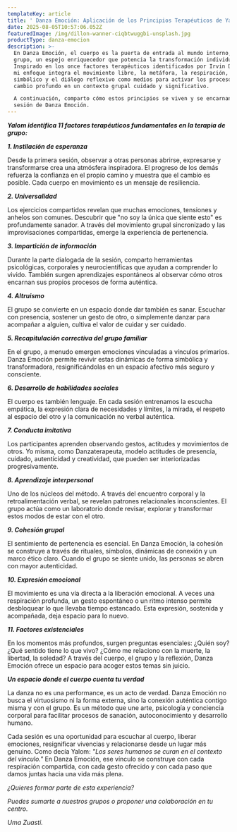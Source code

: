 ```yaml
---
templateKey: article
title: ' Danza Emoción: Aplicación de los Principios Terapéuticos de Yalom a través del Movimiento y la Presencia'
date: 2025-08-05T10:57:06.052Z
featuredImage: /img/dillon-wanner-ciqbtwuggbi-unsplash.jpg
productType: danza-emocion
description: >-
  En Danza Emoción, el cuerpo es la puerta de entrada al mundo interno, y el
  grupo, un espejo enriquecedor que potencia la transformación individual.
  Inspirado en los once factores terapéuticos identificados por Irvin D. Yalom,
  mi enfoque integra el movimiento libre, la metáfora, la respiración, el juego
  simbólico y el diálogo reflexivo como medios para activar los procesos de
  cambio profundo en un contexto grupal cuidado y significativo.

  A continuación, comparto cómo estos principios se viven y se encarnan en cada
  sesión de Danza Emoción.
---
```

_**Yalom identifica 11 factores terapéuticos fundamentales en la terapia de grupo:**_

_**1.  Instilación de esperanza**_

Desde la primera sesión, observar a otras personas abrirse, expresarse y transformarse crea una atmósfera inspiradora. El progreso de los demás refuerza la confianza en el propio camino y muestra que el cambio es posible. Cada cuerpo en movimiento es un mensaje de resiliencia.

_**2.  Universalidad**_

Los ejercicios compartidos revelan que muchas emociones, tensiones y anhelos son comunes. Descubrir que "no soy la única que siente esto" es profundamente sanador. A través del movimiento grupal sincronizado y las improvisaciones compartidas, emerge la experiencia de pertenencia.

_**3.  Impartición de información**_

Durante la parte dialogada de la sesión, comparto herramientas psicológicas, corporales y neurocientíficas que ayudan a comprender lo vivido. También surgen aprendizajes espontáneos al observar cómo otros encarnan sus propios procesos de forma auténtica.

**_4.  Altruismo_**

El grupo se convierte en un espacio donde dar también es sanar. Escuchar con presencia, sostener un gesto de otro, o simplemente danzar para acompañar a alguien, cultiva el valor de cuidar y ser cuidado.

**_5.  Recapitulación correctiva del grupo familiar_**

En el grupo, a menudo emergen emociones vinculadas a vínculos primarios. Danza Emoción permite revivir estas dinámicas de forma simbólica y transformadora, resignificándolas en un espacio afectivo más seguro y consciente.

**_6.  Desarrollo de habilidades sociales_**

El cuerpo es también lenguaje. En cada sesión entrenamos la escucha empática, la expresión clara de necesidades y límites, la mirada, el respeto al espacio del otro y la comunicación no verbal auténtica.

**_7.  Conducta imitativa_**

Los participantes aprenden observando gestos, actitudes y movimientos de otros. Yo misma, como Danzaterapeuta, modelo actitudes de presencia, cuidado, autenticidad y creatividad, que pueden ser interiorizadas progresivamente.

**_8. Aprendizaje interpersonal_**

Uno de los núcleos del método. A través del encuentro corporal y la retroalimentación verbal, se revelan patrones relacionales inconscientes. El grupo actúa como un laboratorio donde revisar, explorar y transformar estos modos de estar con el otro.

**_9.  Cohesión grupal_**

El sentimiento de pertenencia es esencial. En Danza Emoción, la cohesión se construye a través de rituales, símbolos, dinámicas de conexión y un marco ético claro. Cuando el grupo se siente unido, las personas se abren con mayor autenticidad.

**_10. Expresión emocional_**

El movimiento es una vía directa a la liberación emocional. A veces una respiración profunda, un gesto espontáneo o un ritmo intenso permite desbloquear lo que llevaba tiempo estancado. Esta expresión, sostenida y acompañada, deja espacio para lo nuevo.

**_11.  Factores existenciales_**

En los momentos más profundos, surgen preguntas esenciales: ¿Quién soy? ¿Qué sentido tiene lo que vivo? ¿Cómo me relaciono con la muerte, la libertad, la soledad? A través del cuerpo, el grupo y la reflexión, Danza Emoción ofrece un espacio para acoger estos temas sin juicio.

**_Un espacio donde el cuerpo cuenta tu verdad_**

La danza no es una performance, es un acto de verdad. Danza Emoción no busca el virtuosismo ni la forma externa, sino la conexión auténtica contigo misma y con el grupo. Es un método que une arte, psicología y conciencia corporal para facilitar procesos de sanación, autoconocimiento y desarrollo humano.

Cada sesión es una oportunidad para escuchar al cuerpo, liberar emociones, resignificar vivencias y relacionarse desde un lugar más genuino. Como decía Yalom: _"Los seres humanos se curan en el contexto del vínculo."_ En Danza Emoción, ese vínculo se construye con cada respiración compartida, con cada gesto ofrecido y con cada paso que damos juntas hacia una vida más plena.

_¿Quieres formar parte de esta experiencia?_

_Puedes sumarte a nuestros grupos o proponer una colaboración en tu centro._

_Uma Zuasti._
